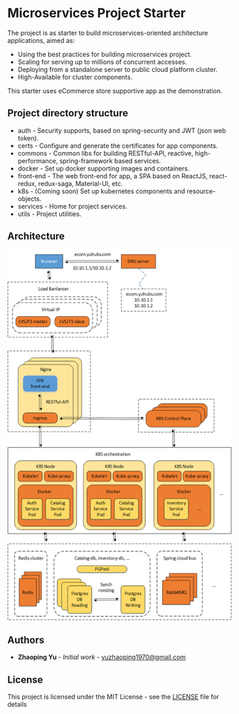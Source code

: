# Microservices Project Starter

The project is as starter to build microservices-oriented architecture applications, aimed as:
* Using the best practices for building microservices project.
* Scaling for serving up to millions of concurrent accesses.
* Deploying from a standalone server to public cloud platform cluster.
* High-Available for cluster components.

This starter uses eCommerce store supportive app as the demonstration.

## Project directory structure

* auth - Security supports, based on spring-security and JWT (json web token).
* certs - Configure and generate the certificates for app components.
* commons - Common libs for building RESTful-API, reactive, high-performance, spring-framework based services.
* docker - Set up docker supporting images and containers.
* front-end - The web front-end for app, a SPA based on ReactJS, react-redux, redux-saga, Material-UI, etc.
* k8s - (Coming soon) Set up kubernetes components and resource-objects.
* services - Home for project services.
* utils - Project utilities.

## Architecture

![](ms-architecture.png)

## Authors

* **Zhaoping Yu** - *Initial work* - yuzhaoping1970@gmail.com

## License

This project is licensed under the MIT License - see the [LICENSE](LICENSE) file for details
